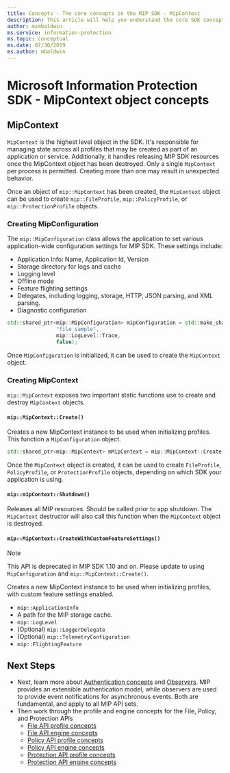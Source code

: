 ```yaml
---
title: Concepts - The core concepts in the MIP SDK - MipContext
description: This article will help you understand the core SDK concept called MipContext which drives application initialization.
author: msmbaldwin
ms.service: information-protection
ms.topic: conceptual
ms.date: 07/30/2019
ms.author: mbaldwin
---
```


# Microsoft Information Protection SDK - MipContext object concepts

## MipContext

`MipContext` is the highest level object in the SDK. It's responsible for managing state across all profiles that may be created as part of an application or service. Additionally, it handles releasing MIP SDK resources once the MipContext object has been destroyed. Only a single `MipContext` per process is permitted. Creating more than one may result in unexpected behavior.

Once an object of `mip::MipContext` has been created, the `MipContext` object can be used to create `mip::FileProfile`, `mip::PolicyProfile`, or `mip::ProtectionProfile` objects.

### Creating MipConfiguration

The `mip::MipConfiguration` class allows the application to set various application-wide configuration settings for MIP SDK. These settings include: 

- Application Info: Name, Application Id, Version
- Storage directory for logs and cache
- Logging level
- Offline mode
- Feature flighting settings
- Delegates, including logging, storage, HTTP, JSON parsing, and XML parsing.
- Diagnostic configuration

```cpp
std::shared_ptr<mip::MipConfiguration> mipConfiguration = std::make_shared<mip::MipConfiguration>(mAppInfo,
				"file_sample",
				mip::LogLevel::Trace,
				false);
```
Once `MipConfiguration` is initialized, it can be used to create the `MipContext` object.

### Creating MipContext

`mip::MipContext` exposes two important static functions use to create and destroy `MipContext` objects.

#### `mip::MipContext::Create()`

Creates a new MipContext instance to be used when initializing profiles. This function a `MipConfiguration` object.

```cpp
std::shared_ptr<mip::MipContext> mMipContext = mip::MipContext::Create(mipConfiguration);
```

Once the `MipContext` object is created, it can be used to create `FileProfile`, `PolicyProfile`, or `ProtectionProfile` objects, depending on which SDK your application is using.

#### `mip::mipContext::Shutdown()`

Releases all MIP resources. Should be called prior to app shutdown. The `MipContext` destructor will also call this function when the `MipContext` object is destroyed.

#### `mip::MipContext::CreateWithCustomFeatureSettings()`

> [!NOTE]
> This API is deprecated in MIP SDK 1.10 and on. Please update to using `MipConfiguration` and `mip::MipContext::Create()`.

Creates a new MipContext instance to be used when initializing profiles, with custom feature settings enabled.

- `mip::ApplicationInfo`
- A path for the MIP storage cache.
- `mip::LogLevel`
- (Optional) `mip::LoggerDelegate`
- (Optional) `mip::TelemetryConfiguration`
- `mip::FlightingFeature`

## Next Steps

- Next, learn more about [Authentication concepts](concept-authentication-cpp.md) and [Observers](concept-async-observers.md). MIP provides an extensible authentication model, while observers are used to provide event notifications for asynchronous events. Both are fundamental, and apply to all MIP API sets.
- Then work through the profile and engine concepts for the File, Policy, and Protection APIs
  - [File API profile concepts](concept-profile-engine-file-profile-cpp.md)
  - [File API engine concepts](concept-profile-engine-file-engine-cpp.md)
  - [Policy API profile concepts](concept-profile-engine-file-profile-cpp.md)
  - [Policy API engine concepts](concept-profile-engine-file-engine-cpp.md)
  - [Protection API profile concepts](concept-profile-engine-file-profile-cpp.md)
  - [Protection API engine concepts](concept-profile-engine-file-engine-cpp.md)
